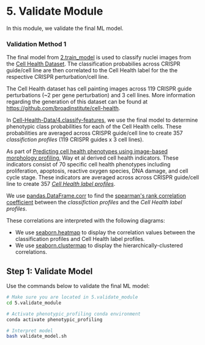 # 5. Validate Module

In this module, we validate the final ML model.

### Validation Method 1

The final model from [2.train_model](../2.train_model/) is used to classify nuclei images from the [Cell Health Dataset](https://github.com/WayScience/cell-health-data).
The classification probabilies across CRISPR guide/cell line are then correlated to the Cell Health label for the the respective CRISPR perturbation/cell line.

The Cell Health dataset has cell painting images across 119 CRISPR guide perturbations (~2 per gene perturbation) and 3 cell lines.
More information regarding the generation of this dataset can be found at https://github.com/broadinstitute/cell-health.

In [Cell-Health-Data/4.classify-features](https://github.com/WayScience/cell-health-data/tree/master/4.classify-features), we use the final model to determine phenotypic class probabilities for each of the Cell Health cells.
These probabilities are averaged across CRISPR guide/cell line to create 357 *classifiction profiles* (119 CRISPR guides x 3 cell lines).

As part of [Predicting cell health phenotypes using image-based morphology profiling](https://www.molbiolcell.org/doi/10.1091/mbc.E20-12-0784), Way et al derived cell health indicators.
These indicators consist of 70 specific cell health phenotypes including proliferation, apoptosis, reactive oxygen species, DNA damage, and cell cycle stage.
These indicators are averaged across across CRISPR guide/cell line to create 357 [*Cell Health label profiles*](https://github.com/broadinstitute/cell-health/blob/master/1.generate-profiles/data/consensus/cell_health_median.tsv.gz).

We use [pandas.DataFrame.corr](https://pandas.pydata.org/pandas-docs/stable/reference/api/pandas.DataFrame.corr.html) to find the [spearman's rank correlation coefficient](https://en.wikipedia.org/wiki/Spearman%27s_rank_correlation_coefficient) between the *classifiction profiles* and the *Cell Health label profiles*. 

These correlations are interpreted with the following diagrams:

- We use [seaborn.heatmap](https://seaborn.pydata.org/generated/seaborn.heatmap.html) to display the correlation values between the classification profiles and Cell Health label profiles.
- We use [seaborn.clustermap](https://seaborn.pydata.org/generated/seaborn.clustermap.html) to display the hierarchically-clustered correlations.


## Step 1: Validate Model

Use the commands below to validate the final ML model:

```sh
# Make sure you are located in 5.validate_module
cd 5.validate_module

# Activate phenotypic_profiling conda environment
conda activate phenotypic_profiling

# Interpret model
bash validate_model.sh
```
